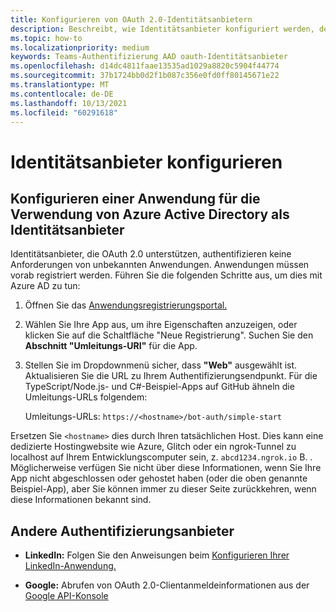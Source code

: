 ```yaml
---
title: Konfigurieren von OAuth 2.0-Identitätsanbietern
description: Beschreibt, wie Identitätsanbieter konfiguriert werden, deren Schwerpunkt auf Azure AD
ms.topic: how-to
ms.localizationpriority: medium
keywords: Teams-Authentifizierung AAD oauth-Identitätsanbieter
ms.openlocfilehash: d14dc4811faae13535ad1029a8820c5904f44774
ms.sourcegitcommit: 37b1724bb0d2f1b087c356e0fd0ff80145671e22
ms.translationtype: MT
ms.contentlocale: de-DE
ms.lasthandoff: 10/13/2021
ms.locfileid: "60291618"
---
```

# <a name="configure-identity-providers"></a>Identitätsanbieter konfigurieren

## <a name="configuring-an-application-to-use-azure-active-directory-as-an-identity-provider"></a>Konfigurieren einer Anwendung für die Verwendung von Azure Active Directory als Identitätsanbieter

Identitätsanbieter, die OAuth 2.0 unterstützen, authentifizieren keine Anforderungen von unbekannten Anwendungen. Anwendungen müssen vorab registriert werden. Führen Sie die folgenden Schritte aus, um dies mit Azure AD zu tun:

1. Öffnen Sie das [Anwendungsregistrierungsportal.](https://ms.portal.azure.com/#blade/Microsoft_AAD_RegisteredApps/ApplicationsListBlade)

2. Wählen Sie Ihre App aus, um ihre Eigenschaften anzuzeigen, oder klicken Sie auf die Schaltfläche "Neue Registrierung". Suchen Sie den **Abschnitt "Umleitungs-URI"** für die App.

3. Stellen Sie im Dropdownmenü sicher, dass **"Web"** ausgewählt ist. Aktualisieren Sie die URL zu Ihrem Authentifizierungsendpunkt. Für die TypeScript/Node.js- und C#-Beispiel-Apps auf GitHub ähneln die Umleitungs-URLs folgendem:

    Umleitungs-URLs: `https://<hostname>/bot-auth/simple-start`

Ersetzen Sie `<hostname>` dies durch Ihren tatsächlichen Host. Dies kann eine dedizierte Hostingwebsite wie Azure, Glitch oder ein ngrok-Tunnel zu localhost auf Ihrem Entwicklungscomputer sein, z. `abcd1234.ngrok.io` B. . Möglicherweise verfügen Sie nicht über diese Informationen, wenn Sie Ihre App nicht abgeschlossen oder gehostet haben (oder die oben genannte Beispiel-App), aber Sie können immer zu dieser Seite zurückkehren, wenn diese Informationen bekannt sind.

## <a name="other-authentication-providers"></a>Andere Authentifizierungsanbieter

* **LinkedIn:** Folgen Sie den Anweisungen beim [Konfigurieren Ihrer LinkedIn-Anwendung.](/linkedin/talent/apply-with-linkedin)

* **Google:** Abrufen von OAuth 2.0-Clientanmeldeinformationen aus der [Google API-Konsole](https://console.developers.google.com/)

